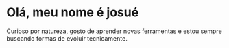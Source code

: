 # Olá, meu nome é josué

Curioso por natureza, gosto de aprender novas ferramentas e estou sempre buscando formas de evoluir tecnicamente.
